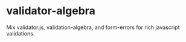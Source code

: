 validator-algebra
=================

Mix validator.js, validation-algebra, and form-errors for rich javascript validations.
